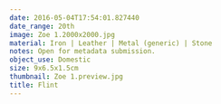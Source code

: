 ```yaml
---
date: 2016-05-04T17:54:01.827440
date_range: 20th
image: Zoe 1.2000x2000.jpg
material: Iron | Leather | Metal (generic) | Stone
notes: Open for metadata submission.
object_use: Domestic
size: 9x6.5x1.5cm
thumbnail: Zoe 1.preview.jpg
title: Flint
---
```


